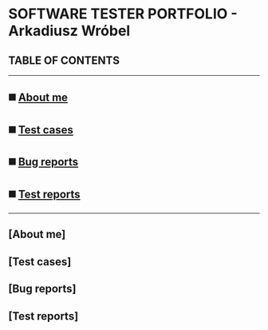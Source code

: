 # **SOFTWARE TESTER PORTFOLIO - Arkadiusz Wróbel**

## TABLE OF CONTENTS

-----
## ◼️ [About me](#about-me)
## ◼️ [Test cases](#test-cases)
## ◼️ [Bug reports](#bug-reports)
## ◼️ [Test reports](#test-reports)
-----


## [About me] 

## [Test cases]

## [Bug reports]

## [Test reports]
